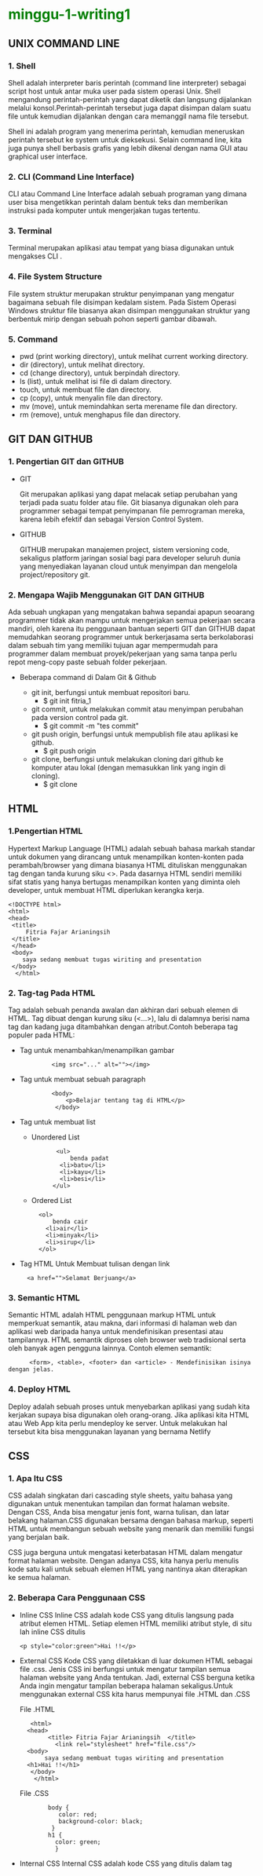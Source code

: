 # minggu-1-writing1

UNIX COMMAND LINE
---------------
### 1. Shell

Shell adalah interpreter baris perintah (command line interpreter) sebagai script host untuk antar muka user pada sistem operasi Unix. Shell mengandung
perintah-perintah yang dapat diketik dan langsung dijalankan melalui konsol.Perintah-perintah tersebut juga dapat disimpan dalam suatu file untuk kemudian dijalankan dengan cara memanggil nama file tersebut. 

Shell ini adalah program yang menerima perintah, kemudian meneruskan perintah tersebut ke system untuk dieksekusi.  Selain command line, kita juga punya shell berbasis grafis yang lebih dikenal dengan nama GUI atau graphical user interface.


### 2. CLI (Command Line Interface)

CLI atau Command Line Interface adalah sebuah programan yang dimana user bisa mengetikkan perintah dalam bentuk teks dan memberikan instruksi pada komputer untuk mengerjakan tugas tertentu.


### 3. Terminal 

Terminal merupakan aplikasi atau tempat yang biasa digunakan untuk mengakses CLI .


### 4. File System Structure 

File system struktur merupakan struktur penyimpanan yang mengatur bagaimana sebuah file disimpan kedalam sistem. Pada Sistem Operasi Windows struktur file biasanya akan disimpan menggunakan struktur yang berbentuk mirip dengan sebuah pohon seperti gambar dibawah.


### 5. Command 

- pwd (print working directory), untuk melihat current working directory.
- dir (directory), untuk melihat directory.
- cd (change directory), untuk berpindah directory.
- ls (list), untuk melihat isi file di dalam directory.
- touch, untuk membuat file dan directory.
- cp (copy), untuk menyalin file dan directory.
- mv (move), untuk memindahkan serta merename file dan directory.
- rm (remove), untuk menghapus file dan directory.
  

GIT DAN GITHUB
---------------
### 1. Pengertian GIT dan GITHUB

- GIT 
  
    Git merupakan aplikasi yang dapat melacak setiap perubahan yang terjadi pada suatu folder atau file. Git biasanya digunakan oleh para programmer sebagai tempat penyimpanan file pemrograman mereka, karena lebih efektif dan sebagai Version Control System.

- GITHUB
  
    GITHUB  merupakan manajemen project, sistem versioning code, sekaligus platform jaringan sosial bagi para developer seluruh dunia yang menyediakan layanan cloud untuk menyimpan dan mengelola project/repository git.

### 2. Mengapa Wajib Menggunakan GIT DAN GITHUB 
  
  Ada sebuah ungkapan yang mengatakan bahwa sepandai apapun seoarang programmer tidak akan mampu untuk mengerjakan semua pekerjaan secara mandiri, oleh karena itu penggunaan bantuan seperti GIT dan GITHUB dapat memudahkan seorang programmer untuk berkerjasama serta berkolaborasi dalam sebuah tim yang memiliki tujuan agar mempermudah para programmer dalam membuat proyek/pekerjaan yang sama tanpa perlu repot meng-copy paste sebuah folder pekerjaan.

- Beberapa command di Dalam Git & Github
  
    - git init, berfungsi untuk membuat repositori baru.
      - $ git init fitria_1
    - git commit, untuk melakukan commit atau menyimpan perubahan pada version control pada git. 
      - $ git commit -m "tes commit"
    - git push origin, berfungsi untuk mempublish file atau aplikasi ke github.
      - $ git push origin 
    - git clone, berfungsi untuk melakukan cloning dari github ke komputer atau lokal (dengan memasukkan link yang ingin di cloning).
      - $ git clone 
     
     
HTML 
---------------

### 1.Pengertian HTML

Hypertext Markup Language (HTML) adalah sebuah bahasa markah standar untuk dokumen yang dirancang untuk menampilkan konten-konten pada perambah/browser yang dimana biasanya HTML dituliskan menggunakan tag dengan tanda kurung siku <>. Pada dasarnya HTML sendiri memiliki sifat statis yang hanya bertugas menampilkan konten yang diminta oleh developer, untuk membuat HTML diperlukan kerangka kerja.



    <!DOCTYPE html>
    <html>
    <head>
     <title>
         Fitria Fajar Arianingsih 
     </title>
     </head>
     <body>
        saya sedang membuat tugas wiriting and presentation 
     </body>
      </html>
      
 ### 2. Tag-tag Pada HTML
Tag adalah sebuah penanda awalan dan akhiran dari sebuah elemen di HTML. Tag dibuat dengan kurung siku (<...>), lalu di dalamnya berisi nama tag dan kadang juga ditambahkan dengan atribut.Contoh beberapa tag populer pada HTML:
  
- Tag untuk menambahkan/menampilkan gambar  

    
               <img src="..." alt=""></img>
               
               
- Tag untuk membuat sebuah paragraph


               <body>
                   <p>Belajar tentang tag di HTML</p>
                </body> 
                
                
- Tag untuk membuat list
   - Unordered List


                <ul>
                    benda padat
                 <li>batu</li>
                 <li>kayu</li>
                 <li>besi</li>
               </ul>
               
               
    - Ordered List
   

            <ol>
                benda cair
              <li>air</li>
              <li>minyak</li>
              <li>sirup</li>
            </ol>
        
- Tag HTML Untuk Membuat tulisan dengan link

        <a href="">Selamat Berjuang</a>
        
        
### 3. Semantic HTML

Semantic HTML adalah HTML penggunaan markup HTML untuk memperkuat semantik, atau makna, dari informasi di halaman web dan aplikasi web daripada hanya untuk mendefinisikan presentasi atau tampilannya. HTML semantik diproses oleh browser web tradisional serta oleh banyak agen pengguna lainnya. Contoh elemen semantik:


          <form>, <table>, <footer> dan <article> - Mendefinisikan isinya dengan jelas.
          
          
### 4. Deploy HTML

Deploy adalah sebuah proses untuk menyebarkan aplikasi yang sudah kita kerjakan supaya bisa digunakan oleh orang-orang. Jika aplikasi kita HTML atau Web App kita perlu mendeploy ke server. Untuk melakukan hal tersebut kita bisa menggunakan layanan yang bernama Netlify


CSS
---------------
### 1. Apa Itu CSS
CSS adalah singkatan dari cascading style sheets, yaitu bahasa yang digunakan untuk menentukan tampilan dan format halaman website. Dengan CSS, Anda bisa mengatur jenis font, warna tulisan, dan latar belakang halaman.CSS digunakan bersama dengan bahasa markup, seperti HTML untuk membangun sebuah website yang menarik dan memiliki fungsi yang berjalan baik.

CSS juga berguna untuk mengatasi keterbatasan HTML dalam mengatur format halaman website. Dengan adanya CSS, kita hanya perlu menulis kode satu kali untuk sebuah elemen HTML yang nantinya akan diterapkan ke semua halaman. 

### 2. Beberapa Cara Penggunaan CSS 
- Inline CSS
Inline CSS adalah kode CSS yang ditulis langsung pada atribut elemen HTML. Setiap elemen HTML memiliki atribut style, di situ lah inline CSS ditulis

      <p style="color:green">Hai !!</p>

- External CSS
Kode CSS yang diletakkan di luar dokumen HTML sebagai file .css. Jenis CSS ini berfungsi untuk mengatur tampilan semua halaman website yang Anda tentukan. Jadi, external CSS berguna ketika Anda ingin mengatur tampilan beberapa halaman sekaligus.Untuk menggunakan external CSS kita harus mempunyai file .HTML dan .CSS

   File .HTML


         <html>
        <head>
              <title> Fitria Fajar Arianingsih  </title>
                <link rel="stylesheet" href="file.css"/>
        <body>
             saya sedang membuat tugas wiriting and presentation 
        <h1>Hai !!</h1>
         </body>
          </html>
          
      
    File .CSS


              body {
                 color: red;
                 background-color: black;
               }
              h1 {
                color: green;
                }
                
               
- Internal CSS
Internal CSS adalah kode CSS yang ditulis dalam tag<style> dan kode HTML yang ditulis di bagian header file HTML. Internal CSS digunakan untuk membuat tampilan pada satu halaman website dan tidak digunakan di halaman website yang lain.
  
  
            <html>
            <head>
            <title> Fitria Fajar Arianingsih  </title>
               <style>
                  body {
                    color: white;
                    background-color: black;
                  }
                   h1 {
                    color: green;
                  }
               </style>
            <body>
                  saya sedang membuat tugas wiriting and presentation 
            <h1>Hai !!</h1>
              </body>
              </html>
              
              
### 3. CSS Syntax
CSS Syntax adalah syntax yang digunakan untuk menunjuk atau memilih HTML element mana yang ingin diberi style (dihias). CSS syntax terdiri dari selector, property, dan value. CSS memiliki syntax yang sederhana dan menggunakan sejumlah kata kunci berbahasa Inggris untuk menentukan nama-nama berbagai properti. CSS memiliki dua aturan utama, yaitu Selector dan Declaration.
              
              
              h1 {
                  background-color: royalblue;
                 }
              
           
  Keterangan :
   **h1** merupakan selector yang nantinya akan mengalami perubahan pada HTML.
   **backgruond-color** merupakan sebuah property. Property adalah atribut style yang ingin dirubah, misalnya color, background, margin, dll.
   **royalblue** merupakan value atau nilai dari suatau property.
		    
		    
		    
 ### 4. Responsive Webdesign 
Responsive web design atau desain web responsif adalah sebuah teknik atau metode bagi web designer untuk membuat suatu layout website yang dapat menyesuaikan diri sesuai dengan ukuran layar pengguna. Baik dari ukuran huruf, user interface, gambar dan tata letak akan menyesuaikan dengan lebar layar dan resolusi device yang digunakan. Selain dapat memengaruhi apa yang ditampilkan pada perangkat tertentu, ini juga untuk meningkatkan kenyamanan pengguna dalam mengunjungi suatu website.
Pasalnya, dengan responsive web design, maka berbagai komposisi, tata letak, akan menyesuaikan dengan sendirinya.
		    
		    
 ### 5. Flexbox
flexbox merupakan mode layout yang ada di CSS3 dan digunakan untuk mengatur elemen di suatu halaman web. Flexbox ini akan mengatur ukuran dari elemen anaknya secara    otomatis, dan mampu beradaptasi dengan ukuran container-nya. Contohnya Properti align-content 
              
              
         align-content: stretch;
  
              
 ALGORITMA           
---------------
### 1. Pengertian Algoritma
Algoritma adalah deskripsi berupa step-step yang dibutuhkan untuk menyelesaikan suatu masalah dengan rangkaian terbatas dari instruksi-instruksi yang rumit, yang biasanya digunakan untuk menyelesaikan atau menjalankan suatu kelompok masalah komputasi tertentu. Algoritma digunakan sebagai spesifikasi untuk melakukan perhitungan dan pemrosesan data.
### 2. Perbedaan Algoritma 
Algoritma memberikan langkah-langkah yang dilakukan untuk menyelesaikan masalah, sedangkan struktur data mengatur data yang dibutuhkan dalam memori (mengorganisasi data).
### 3. Manfaat Algoritma
   -Menjadi tidak bergantung dengan bahasa pemrograman.
              
   -Dapat membuat notasi algoritma yang dapat diterjemahkan ke dalam bahasa pemrograman apapun.
              
   -Cara berpikir dan analisis menjadi lebih kuat.
              
   -Membuat kita menjadi lebih berpikir panjang untuk menyelesaikan suatu masalah dengan cara seefektif mungkin.
              
### 4. Kualitas Wajib Algoritma
   -Input dan output harus didefinisikan terlebih dahulu dengan tepat.
              
   -Setiap step harus benar-benar clear dan tidak ambigu.
              
   -Algoritma seharusnya tidak mengandung suatu code pada bahasa pemograman tertentu. Algoritma harus dibuat agar dapat digunakan dalam bahasa pemograman apapun.
           
### 5. Algoritma Sederhana
  -Contoh algoritma untuk menghitung luas persegi panjang adalah

              
    Masukkan panjang (p)
    Masukkan lebar (l)
    Menghitung luas persegi panjang yaitu panjang * lebar (p*l)
    Tampilkan luas persegi panjang             
              
              
### 6. Pseudocode     
Pseudocode atau kode semu dapat diartikan sebagai deskripsi dari algoritma pemrograman yang dituliskan secara sederhana dibandingkan dengan sintaksis bahasa pemrograman. Tujuannya, agar lebih mudah dibaca dan dipahami manusia. Setelah mengetahui pengertian dan fungsi dari pseudocode, kamu juga harus mengetahui notasi apa saja yang digunakan untuk mengetahui proses yang terjadi. Berikut ini adalah beberapa notasinya.

  -INPUT
   Digunakan untuk menunjukan proses memasukan suatu isi variabel.

  -OUTPUT
   Digunakan untuk menunjukan proses keluaran yang terjadi.

  -WHILE
   Digunakan untuk sebuah perulangan yang memiliki iterasi awal.

  -FOR
   Digunakan untuk sebuah perulangan perhitungan iterasi.

  -REPEAT – UNTIL
   Digunakan untuk sebuah perulangan yang memiliki kondisi akhir.

  -IF – THEN – ELSE
   Digunakan untuk mengambil sebuah keputusan dari beberapa kondisi.
             
              
              deklarasi
              var number : integer

              algortima:
                  INPUT number
              if (number % 2 = 0) THEN 
                   OUTPUT "genap"
              else 
                   OUPUT "ganjil"
              
              

### 7. Penerapan Algoritma Dengan Java script 
              
              
              
              for(let i = 0; i < 10; i++){
                document.write("<p>Perulangan ke-" + i + "</p>")
                }
                                    
                                    
### 8. Pendekatan dan Penyelesaikan Suatu Masalah Melalui Program    
  - Procedural 
    Procedural adalah cara berpikir secara runtun. Artinya serangkaian perintah yang berurutan.
                       
                                    
                                    
                STORE "width" with any value
                STORE "height" with any value
                STORE "area" without any value

                CALCULATE "width" times "height"
                SET "area" value with calculation result
                DISPLAY "area"
 
                                    
 
 - Conditional
 Conditional digunakan saat dibutuhkan percabangan kasus. Komputer akan melakukan suatu tindakan jika suatu kondisi terpenuhi. 

   Jika hari ini tidak hujan, maka Bob pergi ke pasar, jika tidak maka Bob dirumah aja.
   Jika tidak terpenuhi, maka tidak akan dijalankan.
                                    
 - Looping 
 Komputer dapat melakukan sebuah proses yang sama berulang-ulang. Jika membutuhkan perulangan dalam kasus tertentu, kita bisa menggunakan Looping.
                                    
 - Recursive
 Recursive adalah pola pikir dalam algoritma yang memanggil method/function didalam sebuah function.    
                                    
 
JAVASCRIPT                                    
---------------         
### 1. Pengertian JAVASCRIPT
Javascript adalah bahasa pemograman yang sangat powerful yang digunakan untuk logic pada sebuah website, Javascript juga dapat membuat website menjadi interaktif dan dinamis  
### 2. Syntax dan Statement
Syntax bisa dianalogikan seperti kosa kata (vocabulary) dan tata cara (grammar) pada bahasa pemograman.
Kita menggunakan syntax tertentu untuk membuat statement program, instruksi untuk djalankan/dieksekusi oleh web browser, compiler, ataupun intrepreter
contohnya:
  - Alert()
    alert() biasanya digunakan untuk menampilkan sebuah pesan peringatan atau informasi.
                                    
                                    
                                    alert("Hai Saya Fitria ");
                                   
                                    
 - Prompt() 
   prompt() berfungsi untuk mengambil sebuah inputan dari pengguna.   
                                    
                                    
                                    var nama = prompt("Siapa nama kamu?", "");
                                    document.write("<p>Hello "+ nama +"</p>");
                                    
                                    
  - confirm()
    confirm() digunakan untuk melakukan konfirmasi dalam melakukan tindakan tertentu.  
                                    
                                    
                                    confirm("apakah anda yakin untuk mengumpulkan tugas ?");
                                    
                                    
 ### 3. Tipe Data Pada JAVASCRIPT
 Tipe data adalah klasifikasi yang kita berikan untuk berbagai macam data yang digunakan dalam programming.
                                    
  - number
                                    
     Tipe data number adalah tipe data yang mengandung semua angka termasuk angka desimal.
                                    
  - string
                                    
    Tipe data string adalah grup karakter yang ada pada keyboard laptop/PC kita yaitu letters (huruf), number (angka), spaces (spasi), symbol, dan lainnya.
Harus diawali dan diakhiri dengan single quotes ‘ … ‘ ataupun double quotes “ … “     
                                    
  - boolean
                                    
     Tipe data boolean adalah tipe data yang hanya mempunyai 2 buah nilai.2 buah nilai tersebut adalah TRUE (benar) or FALSE (salah).
Analoginya adalah seperti tombol/button ON/OFF dan juga seperti sebuah jawaban antara YES/NO.
                                    
  - null
                                    
    Tipe data null adalah tipe data yang diartikan bahwa sebuah variable/data tidak memiliki nilai. Null berbeda dengan string kosong. String kosong masih memiliki tipe data string.
                                    
  - undefined
                                    
    Tipe data undefined adalah tipe data yang merepresentasikan varibel/data yang tidak memiliki nilai.
Undefined berbeda dengan null.
Nilai dari pemanggilan variabel yang belum didefinisikan
Nilai dari pemanggilan element array yang tidak ada
Nilai dari pemanggilan property objek yang tidak ada
Nilai dari pemanggilan fungsi yang tidak mengembalikan nilai (return)
Nilai dari parameter fungsi yang tidak memiliki argumen
                            
   - object
                                    
      Tipe data object adalah koleksi data yang saling berhubungan (related). Tipe data pbject dapat menyimpan data dengan tipe data apapun (number, string, boolean, dan lainnya).Tipe data object mempunyai key dan value.
                              
 
### 4. Operator di JAVASCRIPT
  - Opeartor Aritmatika pada Javascript
Operator aritmatika merupakan operator untuk melakukan operasi aritmatika seperti penjumlahan, pengurangan, pembagian, perkalian, dsb.
                                    Tambah (+)
                                    Kuramg (-)
                                    Perkalian (*)
                                    Pembagian (/)
                                    Modulus (%) Modulus adalah hasil dari sisa bagi.
                                    
                                    
 - Comparison/Perbandingan operator
                                    
                                    
                                    Lebih kecil dari : <
                                    Lebih besar dari: >
                                    Lebih kecil atau sama dengan: <=
                                    Lebih besar atau sama dengan: >=
                                    Sama dengan: ===
                                    Tidak sama dengan: !==
              
              
- Opeartor Logika 
  Logical operator biasa digunakan untuk sebuah CONDITIONAL pada pemograman. Menghasilkan nilai BOOLEAN yaitu TRUE or FALSE.
              
              
              
                                     AND operator : &&
                                     OR operator: ||
                                     NOT operator: !

              
              
### 5. Control Flow (conditional dan looping)      
  #### Conditional   
Conditional merupakan statement percabangan yang menggambarkan suatu kondisi. Conditional statement akan mengecek kondisi spesifik dan menjalankan perintah berdasarkan kondisi tersebut Yang dicek adalah apakah kondisi tersebut TRUE (benar). Jika TRUE maka code didalam kondisi tersebut dijalankan.
Contoh Conditional dalam kehidupan :
Jika cuaca cerah hari ini, maka kita akan pergi keluar
Jika alarm berbunyi, maka kita akan bangun dari tidur
              
              
              Contoh Conditional  IF Statement
              if (ture) {
                console.log ('akan diterima ')  ;
                }
              if (false) {
                 console.log ('tidak diterima');
                }
              
              
             Contoh Conditional IF … ELSE Statement IF 
             var buah = "jeruk";
             if( buah == "jeruk" ) {
                document.write("<b>Kamu suka buah jeruk</b>");
              } else if( buah == "salak" ) {
                document.write("<b>Kamu suka buah salak</b>");
              } else if( buah == "manggis" ) {
                document.write("<b>Kamu suka buah manggis</b>");
             } else {
                 document.write("<b>Kamu tidak suka buah, mungkin kamu suka daging.</b>");
             }



              
  - Truthy and Falsy 
    Digunakan untuk mengecek apakah variabel telah terisi namun tidak mementingkan nilainya.
    - Falsy
Sebuah nilai yang dievaluasi menjadi nilai False oleh JavaScript. Hanya ada enam nilai yang dievaluasi menjadi False, atau bersifat falsy, oleh JavaScript, yaitu:
              
              
              false
              0 (nol)
              "", string kosong
              null
              undefined
              NaN
             
              
- Truthy
Sebuah nilai yang dievaluasi menjadi nilai true di JavaScript. Ada banyak nilai yang dievaluasi menjadi true, bersifat truthy hanya perlu memahami keenam nilai yang bersifat falsy. Selebihnya, nilai apapun selain keenam nilai tersebut bersifat truthy.
              
- Switch Case Conditional
Gunakan switch case jika kondisi dan percabangan terlalu banyak
              
              
              
                    switch (nilai) {
                       case variabel1:
                       pernyataan akan di eksekusi, bila nilai = variabel1
                    break;
              
              
- Ternary Operator
Ternary operator merupakan short-syntax dari statement if … else.
              
              
              Bentuk Code Statement If-Else Secara Umum:
                      $nilai = 9;
                      if ($nilai > 8) {
	                    echo 'Sangat Baik';
                      } else {
                          	echo 'Baik';
                      }
              
              
              Penggunaan Ternary Operator:
                      $nilai = 9;
                      echo $nilai > 8 ? 'Sangat Baik' : 'Baik'; // Baik
                    case variabel2:
                    pernyataan akan di eksekusi, bila nilai = variabel2
                    break;
                    ...
                    default:
                    pernyataan akan di eksekusi, bila tidak ada variabel yang sama dengan nilai
                    } 
              

                                   
  #### Looping
    Looping adalah statement yang mengulang sebuah instruksi hingga kondisi terpenuhi atau jika kondisi stop/berhenti tercapai.
              
  - FOR LOOP 
    For Loop merupakan instruksi pengulangan yang dapat kita berikan pada program yang kita kembangkan. Gunakan FOR LOOP jika kita tahu seberapa banyak nilai pasti untuk pengulangannya
              
  - FOR LOOP PARAMETER
    Inisialisasi: Sebagai inisialisasi awal dari mana mulainya sebuah pengulangan. Kita memberikan nilai awal/default pada parameter ini.
    Condition: For loop akan terus berjalan selama kondisi ini terpenuhi. Selama kondisi bernilai TRUE. 
    Post-expression (Increment/Decrement): Iterasi statement yang digunakan untuk mengupdate variabel yang menjadi kontrol pada pengulangan.

  - WHILE LOOP 
    While Loop akan menjalankan instruksi pengulangan kondisi bernilai TRUE. Gunakan WHILE LOOP jika kita tidak mengetahui jumlah pasti pengulangan.
              
  - Nested Loop
    Jika kita membuat looping didalam looping. Maka ini dinamakan Nested Loop.
    Looping pertama dianalogikan sebagai baris.
    Looping kedua dianalogikan sebagai kolom.
              
  - DO WHILE
    Perulangan do/while akan melakukan perulangan sebanyak 1 kali terlebih dahulu, lalu mengecek kondisi yang ada di dalam kurung while .
       
              
